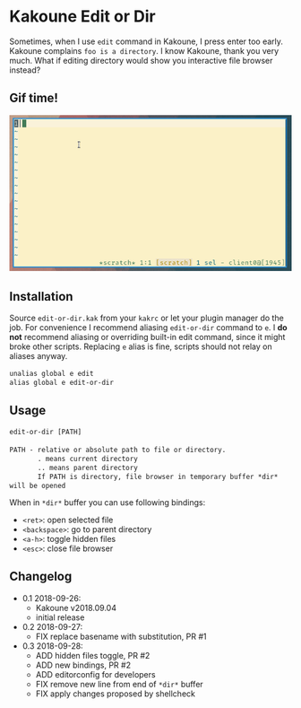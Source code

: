 # Kakoune Edit or Dir

Sometimes, when I use `edit` command in Kakoune, I press enter too
early. Kakoune complains `foo is a directory`. I know Kakoune, thank you
very much. What if editing directory would show you interactive file browser
instead?

## Gif time!

![gif](edit-or-dir.gif)

## Installation

Source `edit-or-dir.kak` from your `kakrc` or let your plugin manager do
the job. For convenience I recommend aliasing `edit-or-dir` command to `e`.
I **do not** recommend aliasing or overriding built-in edit command, since
it might broke other scripts. Replacing `e` alias is fine, scripts should
not relay on aliases anyway.

```
unalias global e edit
alias global e edit-or-dir
```

## Usage

```
edit-or-dir [PATH]

PATH - relative or absolute path to file or directory.
       . means current directory
       .. means parent directory
       If PATH is directory, file browser in temporary buffer *dir* will be opened
```

When in `*dir*` buffer you can use following bindings:

- `<ret>`:       open selected file
- `<backspace>`: go to parent directory
- `<a-h>`:       toggle hidden files
- `<esc>`:       close file browser

## Changelog

- 0.1 2018-09-26:
  - Kakoune v2018.09.04
  - initial release
- 0.2 2018-09-27:
  - FIX replace basename with substitution, PR #1
- 0.3 2018-09-28:
  - ADD hidden files toggle, PR #2
  - ADD new bindings, PR #2
  - ADD editorconfig for developers
  - FIX remove new line from end of `*dir*` buffer
  - FIX apply changes proposed by shellcheck


